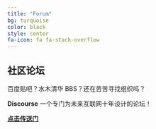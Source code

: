 ```yaml
---
title: "Forum"
bg: turquoise
color: black
style: center
fa-icon: fa fa-stack-overflow
---
```



## 社区论坛

百度贴吧？水木清华 BBS？还在苦苦寻找组织吗？

**Discourse** 一个专门为未来互联网十年设计的论坛！

[**点击传送门**](https://emacs-china.org)
